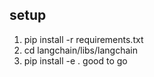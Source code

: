 
## setup

1. pip install -r requirements.txt
2. cd langchain/libs/langchain
3. pip install -e .
good to go